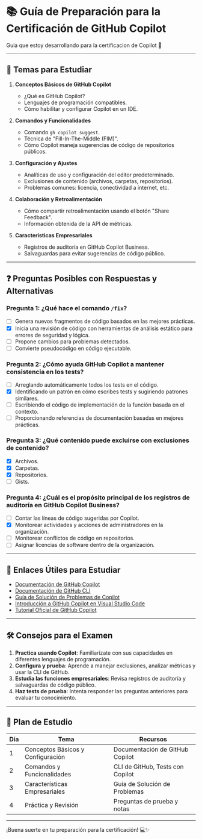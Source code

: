 
# 📚 Guía de Preparación para la Certificación de GitHub Copilot

Guia que estoy desarrollando para la certificacion de Copilot 🚀

---

## 📝 Temas para Estudiar

1. **Conceptos Básicos de GitHub Copilot**
   - ¿Qué es GitHub Copilot?
   - Lenguajes de programación compatibles.
   - Cómo habilitar y configurar Copilot en un IDE.

2. **Comandos y Funcionalidades**
   - Comando `gh copilot suggest`.
   - Técnica de "Fill-In-The-Middle (FIM)".
   - Cómo Copilot maneja sugerencias de código de repositorios públicos.

3. **Configuración y Ajustes**
   - Analíticas de uso y configuración del editor predeterminado.
   - Exclusiones de contenido (archivos, carpetas, repositorios).
   - Problemas comunes: licencia, conectividad a internet, etc.

4. **Colaboración y Retroalimentación**
   - Cómo compartir retroalimentación usando el botón "Share Feedback".
   - Información obtenida de la API de métricas.

5. **Características Empresariales**
   - Registros de auditoría en GitHub Copilot Business.
   - Salvaguardas para evitar sugerencias de código público.

---

## ❓ Preguntas Posibles con Respuestas y Alternativas

### **Pregunta 1**: ¿Qué hace el comando `/fix`?
- [ ] Genera nuevos fragmentos de código basados en las mejores prácticas.
- [X] Inicia una revisión de código con herramientas de análisis estático para errores de seguridad y lógica.
- [ ] Propone cambios para problemas detectados.
- [ ] Convierte pseudocódigo en código ejecutable.

### **Pregunta 2**: ¿Cómo ayuda GitHub Copilot a mantener consistencia en los tests?
- [ ] Arreglando automáticamente todos los tests en el código.
- [X] Identificando un patrón en cómo escribes tests y sugiriendo patrones similares.
- [ ] Escribiendo el código de implementación de la función basada en el contexto.
- [ ] Proporcionando referencias de documentación basadas en mejores prácticas.

### **Pregunta 3**: ¿Qué contenido puede excluirse con exclusiones de contenido?
- [X] Archivos.
- [X] Carpetas.
- [X] Repositorios.
- [ ] Gists.

### **Pregunta 4**: ¿Cuál es el propósito principal de los registros de auditoría en GitHub Copilot Business?
- [ ] Contar las líneas de código sugeridas por Copilot.
- [X] Monitorear actividades y acciones de administradores en la organización.
- [ ] Monitorear conflictos de código en repositorios.
- [ ] Asignar licencias de software dentro de la organización.

---

## 🔗 Enlaces Útiles para Estudiar

- [Documentación de GitHub Copilot](https://docs.github.com/en/copilot)
- [Documentación de GitHub CLI](https://cli.github.com/manual/)
- [Guía de Solución de Problemas de Copilot](https://github.com/github/copilot-docs)
- [Introducción a GitHub Copilot en Visual Studio Code](https://code.visualstudio.com/docs/editor/github-copilot)
- [Tutorial Oficial de GitHub Copilot](https://githubnext.com/projects/copilot/)

---

## 🛠 Consejos para el Examen

1. **Practica usando Copilot**: Familiarízate con sus capacidades en diferentes lenguajes de programación.
2. **Configura y prueba**: Aprende a manejar exclusiones, analizar métricas y usar la CLI de GitHub.
3. **Estudia las funciones empresariales**: Revisa registros de auditoría y salvaguardas de código público.
4. **Haz tests de prueba**: Intenta responder las preguntas anteriores para evaluar tu conocimiento.

---

## 📅 Plan de Estudio

| Día | Tema                          | Recursos                                   |
|-----|-------------------------------|-------------------------------------------|
| 1   | Conceptos Básicos y Configuración | Documentación de GitHub Copilot            |
| 2   | Comandos y Funcionalidades     | CLI de GitHub, Tests con Copilot           |
| 3   | Características Empresariales  | Guía de Solución de Problemas              |
| 4   | Práctica y Revisión            | Preguntas de prueba y notas                |

---

¡Buena suerte en tu preparación para la certificación! 💻✨
